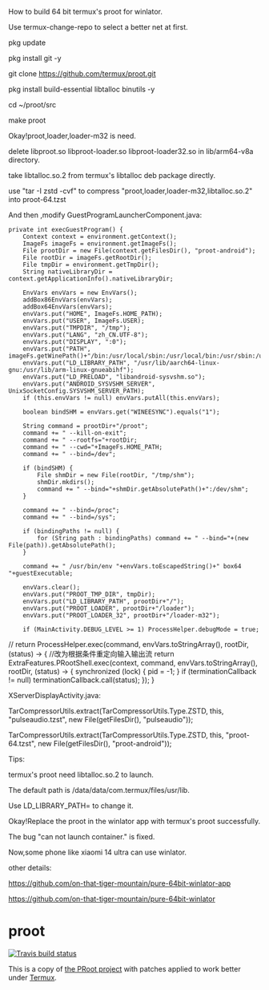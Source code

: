 How to build 64 bit termux's proot for winlator.

Use termux-change-repo to select a better net at first.

pkg update

pkg install git -y

git clone https://github.com/termux/proot.git

pkg install build-essential libtalloc binutils -y

cd ~/proot/src

make proot

Okay!proot,loader,loader-m32 is need.

delete libproot.so libproot-loader.so libproot-loader32.so in lib/arm64-v8a directory.

take libtalloc.so.2 from termux's libtalloc deb package directly.

use "tar -I zstd -cvf" to compress "proot,loader,loader-m32,libtalloc.so.2" into proot-64.tzst

And then ,modify GuestProgramLauncherComponent.java:

    private int execGuestProgram() {
        Context context = environment.getContext();
        ImageFs imageFs = environment.getImageFs();
        File prootDir = new File(context.getFilesDir(), "proot-android");
        File rootDir = imageFs.getRootDir();
        File tmpDir = environment.getTmpDir();
        String nativeLibraryDir = context.getApplicationInfo().nativeLibraryDir;

        EnvVars envVars = new EnvVars();
        addBox86EnvVars(envVars);
        addBox64EnvVars(envVars);
        envVars.put("HOME", ImageFs.HOME_PATH);
        envVars.put("USER", ImageFs.USER);
        envVars.put("TMPDIR", "/tmp");
        envVars.put("LANG", "zh_CN.UTF-8");
        envVars.put("DISPLAY", ":0");
        envVars.put("PATH", imageFs.getWinePath()+"/bin:/usr/local/sbin:/usr/local/bin:/usr/sbin:/usr/bin:/sbin:/bin");
        envVars.put("LD_LIBRARY_PATH", "/usr/lib/aarch64-linux-gnu:/usr/lib/arm-linux-gnueabihf");
        envVars.put("LD_PRELOAD", "libandroid-sysvshm.so");
        envVars.put("ANDROID_SYSVSHM_SERVER", UnixSocketConfig.SYSVSHM_SERVER_PATH);
        if (this.envVars != null) envVars.putAll(this.envVars);

        boolean bindSHM = envVars.get("WINEESYNC").equals("1");

        String command = prootDir+"/proot";
        command += " --kill-on-exit";
        command += " --rootfs="+rootDir;
        command += " --cwd="+ImageFs.HOME_PATH;
        command += " --bind=/dev";

        if (bindSHM) {
            File shmDir = new File(rootDir, "/tmp/shm");
            shmDir.mkdirs();
            command += " --bind="+shmDir.getAbsolutePath()+":/dev/shm";
        }

        command += " --bind=/proc";
        command += " --bind=/sys";

        if (bindingPaths != null) {
            for (String path : bindingPaths) command += " --bind="+(new File(path)).getAbsolutePath();
        }

        command += " /usr/bin/env "+envVars.toEscapedString()+" box64 "+guestExecutable;

        envVars.clear();
        envVars.put("PROOT_TMP_DIR", tmpDir);
        envVars.put("LD_LIBRARY_PATH", prootDir+"/");
        envVars.put("PROOT_LOADER", prootDir+"/loader");
        envVars.put("PROOT_LOADER_32", prootDir+"/loader-m32");

        if (MainActivity.DEBUG_LEVEL >= 1) ProcessHelper.debugMode = true;
//        return ProcessHelper.exec(command, envVars.toStringArray(), rootDir, (status) -> {
        //改为根据条件重定向输入输出流
        return ExtraFeatures.PRootShell.exec(context, command, envVars.toStringArray(), rootDir, (status) -> {
            synchronized (lock) {
                pid = -1;
            }
            if (terminationCallback != null) terminationCallback.call(status);
        });
    }

XServerDisplayActivity.java:

TarCompressorUtils.extract(TarCompressorUtils.Type.ZSTD, this, "pulseaudio.tzst", new File(getFilesDir(), "pulseaudio"));

TarCompressorUtils.extract(TarCompressorUtils.Type.ZSTD, this, "proot-64.tzst", new File(getFilesDir(), "proot-android"));

Tips:

termux's proot need libtalloc.so.2 to launch. 

The default path is /data/data/com.termux/files/usr/lib.

Use LD_LIBRARY_PATH= to change it.

Okay!Replace the proot in the winlator app with termux's proot successfully.

The bug "can not launch container." is fixed.

Now,some phone like xiaomi 14 ultra can use winlator.

other details:

https://github.com/on-that-tiger-mountain/pure-64bit-winlator-app

https://github.com/on-that-tiger-mountain/pure-64bit-winlator

proot
=====
[![Travis build status](https://travis-ci.org/termux/proot.svg?branch=master)](https://travis-ci.org/termux/proot)

This is a copy of [the PRoot project](https://github.com/proot-me/PRoot/) with patches applied to work better under [Termux](https://termux.com).
